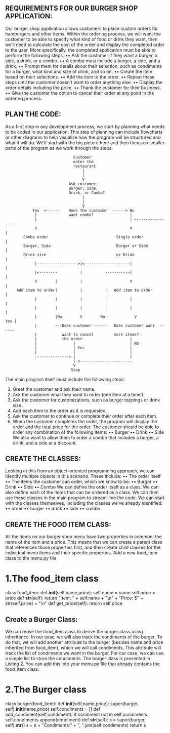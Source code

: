 REQUIREMENTS FOR OUR BURGER SHOP APPLICATION:
---------------------------------------------
Our burger shop application allows customers to place custom orders for hamburgers and other items. Within the ordering process, we will want the customer to be able to specify what kind of food or drink they want, then we’ll need to calculate the cost of the order and display the completed order to the user. More specifically, the completed application must be able to perform the following steps:
•• Ask the customer if they want a burger, a side, a drink, or a combo.
•• A combo must include a burger, a side, and a drink.
•• Prompt them for details about their selection, such as condiments for a burger, what kind and size of drink, and so on.
•• Create the item based on their selections.
•• Add the item to the order.
•• Repeat these steps until the customer doesn’t want to order anything else.
•• Display the order details including the price.
•• Thank the customer for their business.
•• Give the customer the option to cancel their order at any point in the ordering process.

PLAN THE CODE:
--------------
As a first step in any development process, we start by planning what needs to be coded in our application. This step of planning can include flowcharts or other diagrams to help visualize how the program will be structured and what it will do. We’ll start with the big picture here and then focus on smaller parts of the program as we work through the steps.

                                  Customer 
                                  enter the 
                                  restaurant
                                      |
                                      |
                                      V
                                Ask customer: 
                                Burger, Side, 
                                Drink, or Combo?
                                      |
                                      |
                                      V
                Yes  <------    Does the customer  ------> No
                 |              want combo?                |
                 |                                         | <----------------
                 V                                         V                 |
            Combo order                              Single order            |
            Burger, Side                             Burger or Side          |
            Drink size                               or Drink                |
                 |------------------>|<--------------------|                 |
                 |<--------          |          ---------->|                 |
                 V        |          |          |          V                 |
         Add item to order|          |          |   Add item to order        |
                 |        |          |          |          |                 |
                 |        |          |          |          |                 |
                 |        |No        V        No|            V             Yes |
                 |        ---Does customer ------   Does customer want  ------ 
                 |           want to cancel         more items?
                 |           the order                     |
                 |                |                        | No
                 |                | Yes                    |
                 |                |                        |
                 ---------------> |                        |
                                  | <-----------------------    
                                  V
                                 Stop
                                 


The main program itself must include the following steps:
1. Greet the customer and ask their name.
2. Ask the customer what they want to order (one item at a time!).
3. Ask the customer for customizations, such as burger toppings or drink size.
4. Add each item to the order as it is requested.
5. Ask the customer to continue or complete their order after each item.
6. When the customer completes the order, the program will display the order and the total price for the order.
The customer should be able to order any combination of the following items:
•• Burger
•• Drink
•• Side
We also want to allow them to order a combo that includes a burger, a drink, and a side at a discount.

CREATE THE CLASSES:
--------------------------------
Looking at this from an object-­oriented programming approach, we can identify multiple objects in this scenario. These include:
•• The order itself
•• The items the customer can order, which we know to be:
•• Burger
•• Drink
•• Side
•• Combo
We can define the order itself as a class. We can also define each of the items that can be ordered as a class. We can then use these classes in the main program to stream-line the code.
We can start with the classes themselves, including the classes we’ve already identified:
•• order
•• burger
•• drink
•• side
•• combo

CREATE THE FOOD ITEM CLASS:
-----------------------------
All the items on our burger shop menu have two properties in common: the name of the item and a price. This means that we can create a parent class that references those properties first, and then create child classes for the individual menu items and their specific properties. Add a new food_item class to the menu.py file 

# 1.The food_item class
class food_item:
	def __init__(self,name,price):
		self.name = name
		self.price = price
	def __str__(self):
		return "Item: " + self.name + "\n" + "Price: $" + str(self.price) + "\n"
	def get_price(self):
		return self.price
   
Create a Burger Class:
----------------------
We can reuse the food_item class to derive the burger class using inheritance. In our case, we will also track the condiments of the burger. To do that, we will add another attribute to the burger (besides name and price inherited from food_item), which we will call condiments. This attribute will track the list of condiments we want in the burger. For our case, we can use a simple list to store the condiments. The burger class is presented in Listing 2. You can add this into your menu.py file that already contains the food_item class.

# 2.The Burger class
class burger(food_item):
	def __init__(self,name,price):
		super(burger, self).__init__(name,price)
		self.condiments = []
	def add_condiment(self,condiment):
		if condiment not in self.condiments:
			self.condiments.append(condiment)
	def __str__(self):
		s = super(burger, self).__str__()
		s = s + "Condiments:" + ", ".join(self.condiments)
		return s        

